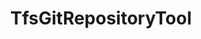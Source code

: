 ---
optionsClassName: TfsGitRepositoryToolOptions
optionsClassFullName: MigrationTools.Tools.TfsGitRepositoryToolOptions
configurationSamples:
- name: defaults
  description: 
  code: >-
    {
      "MigrationTools": {
        "CommonTools": {
          "TfsGitRepositoryTool": []
        }
      }
    }
  sampleFor: MigrationTools.Tools.TfsGitRepositoryToolOptions
- name: sample
  description: 
  code: >-
    {
      "MigrationTools": {
        "CommonToolsSamples": {
          "TfsGitRepositoryTool": []
        }
      }
    }
  sampleFor: MigrationTools.Tools.TfsGitRepositoryToolOptions
- name: classic
  description: 
  code: >-
    {
      "$type": "TfsGitRepositoryToolOptions",
      "Enabled": false
    }
  sampleFor: MigrationTools.Tools.TfsGitRepositoryToolOptions
description: missng XML code comments
className: TfsGitRepositoryTool
typeName: Tools
architecture: 
options:
- parameterName: Enabled
  type: Boolean
  description: If set to `true` then the tool will run. Set to `false` and the processor will not run.
  defaultValue: missng XML code comments
status: missng XML code comments
processingTarget: missng XML code comments
classFile: /src/MigrationTools.Clients.AzureDevops.ObjectModel/Tools/TfsGitRepositoryTool.cs
optionsClassFile: /src/MigrationTools.Clients.AzureDevops.ObjectModel/Tools/TfsGitRepositoryToolOptions.cs

redirectFrom:
- /Reference/Tools/TfsGitRepositoryToolOptions/
layout: reference
toc: true
permalink: /Reference/Tools/TfsGitRepositoryTool/
title: TfsGitRepositoryTool
categories:
- Tools
- 
topics:
- topic: notes
  path: /docs/Reference/Tools/TfsGitRepositoryTool-notes.md
  exists: false
  markdown: ''
- topic: introduction
  path: /docs/Reference/Tools/TfsGitRepositoryTool-introduction.md
  exists: false
  markdown: ''

---